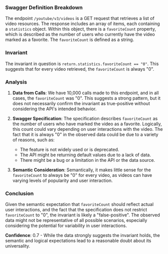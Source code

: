 ### Swagger Definition Breakdown
The endpoint `/youtube/v3/videos` is a GET request that retrieves a list of video resources. The response includes an array of items, each containing a `statistics` object. Within this object, there is a `favoriteCount` property, which is described as the number of users who currently have the video marked as a favorite. The `favoriteCount` is defined as a string.

### Invariant
The invariant in question is `return.statistics.favoriteCount == "0"`. This suggests that for every video retrieved, the `favoriteCount` is always "0".

### Analysis
1. **Data from Calls**: We have 10,000 calls made to this endpoint, and in all cases, the `favoriteCount` was "0". This suggests a strong pattern, but it does not necessarily confirm the invariant as true-positive without considering the API's intended behavior.

2. **Swagger Specification**: The specification describes `favoriteCount` as the number of users who have marked the video as a favorite. Logically, this count could vary depending on user interactions with the video. The fact that it is always "0" in the observed data could be due to a variety of reasons, such as:
   - The feature is not widely used or is deprecated.
   - The API might be returning default values due to a lack of data.
   - There might be a bug or a limitation in the API or the data source.

3. **Semantic Consideration**: Semantically, it makes little sense for the `favoriteCount` to always be "0" for every video, as videos can have varying levels of popularity and user interaction.

### Conclusion
Given the semantic expectation that `favoriteCount` should reflect actual user interactions, and the fact that the specification does not restrict `favoriteCount` to "0", the invariant is likely a "false-positive". The observed data might not be representative of all possible scenarios, especially considering the potential for variability in user interactions.

**Confidence**: 0.7 - While the data strongly suggests the invariant holds, the semantic and logical expectations lead to a reasonable doubt about its universality.
